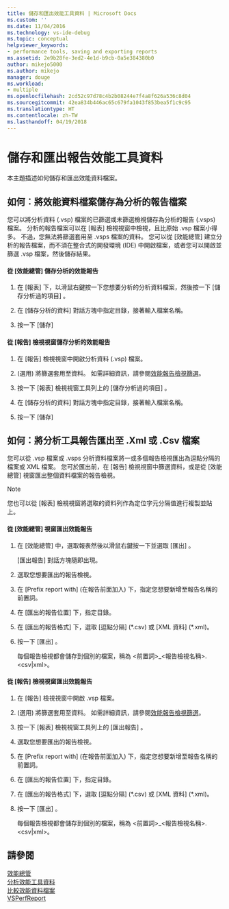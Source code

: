```yaml
---
title: 儲存和匯出效能工具資料 | Microsoft Docs
ms.custom: ''
ms.date: 11/04/2016
ms.technology: vs-ide-debug
ms.topic: conceptual
helpviewer_keywords:
- performance tools, saving and exporting reports
ms.assetid: 2e9b28fe-3ed2-4e1d-b9cb-0a5e384380b0
author: mikejo5000
ms.author: mikejo
manager: douge
ms.workload:
- multiple
ms.openlocfilehash: 2cd52c97d78c4b2b08244e7f4a8f626a536c8d04
ms.sourcegitcommit: 42ea834b446ac65c679fa1043f853bea5f1c9c95
ms.translationtype: HT
ms.contentlocale: zh-TW
ms.lasthandoff: 04/19/2018
---
```

# <a name="saving-and-exporting-performance-tools-data"></a>儲存和匯出報告效能工具資料
本主題描述如何儲存和匯出效能資料檔案。  
  
##  <a name="BKMK_Save_Profiler_Data_Files_As_Analyzed_Report_Files"></a> 如何︰將效能資料檔案儲存為分析的報告檔案  
 您可以將分析資料 (.vsp) 檔案的已篩選或未篩選檢視儲存為分析的報告 (.vsps) 檔案。 分析的報告檔案可以在 [報表] 檢視視窗中檢視，且比原始 .vsp 檔案小得多。 不過，您無法將篩選套用至 .vsps 檔案的資料。 您可以從 [效能總管] 建立分析的報告檔案，而不須在整合式的開發環境 (IDE) 中開啟檔案，或者您可以開啟並篩選 .vsp 檔案，然後儲存結果。  
  
#### <a name="to-save-an-analyzed-performance-report-from-the-performance-explorer"></a>從 [效能總管] 儲存分析的效能報告  
  
1.  在 [報表] 下，以滑鼠右鍵按一下您想要分析的分析資料檔案，然後按一下 [儲存分析過的項目] 。  
  
2.  在 [儲存分析的資料]  對話方塊中指定目錄，接著輸入檔案名稱。  
  
3.  按一下 [儲存]   
  
#### <a name="to-save-an-analyzed-performance-report-from-the-report-view-window"></a>從 [報告] 檢視視窗儲存分析的效能報告  
  
1.  在 [報告] 檢視視窗中開啟分析資料 (.vsp) 檔案。  
  
2.  (選用) 將篩選套用至資料。 如需詳細資訊，請參閱[效能報告檢視篩選](../profiling/performance-report-view-filter.md)。  
  
3.  按一下 [報表] 檢視視窗工具列上的 [儲存分析過的項目]  。  
  
4.  在 [儲存分析的資料]  對話方塊中指定目錄，接著輸入檔案名稱。  
  
5.  按一下 [儲存]   
  
## <a name="how-to-export-profiling-tools-reports-to-an-xml-or-csv-file"></a>如何︰將分析工具報告匯出至 .Xml 或 .Csv 檔案  
 您可以從 .vsp 檔案或 .vsps 分析資料檔案將一或多個報告檢視匯出為逗點分隔的檔案或 XML 檔案。 您可於匯出前，在 [報告] 檢視視窗中篩選資料，或是從 [效能總管]  視窗匯出整個資料檔案的報告檢視。  
  
> [!NOTE]
>  您也可以從 [報表] 檢視視窗將選取的資料列作為定位字元分隔值進行複製並貼上。  
  
#### <a name="to-export-performance-reports-from-the-performance-explorer-window"></a>從 [效能總管] 視窗匯出效能報告  
  
1.  在 [效能總管] 中，選取報表然後以滑鼠右鍵按一下並選取 [匯出] 。  
  
     [匯出報告]  對話方塊隨即出現。  
  
2.  選取您想要匯出的報告檢視。  
  
3.  在 [Prefix report with] (在報告前面加入) 下，指定您想要新增至報告名稱的前置詞。  
  
4.  在 [匯出的報告位置] 下，指定目錄。  
  
5.  在 [匯出的報告格式] 下，選取 [逗點分隔] (\*.csv\) 或 [XML 資料] (\*.xml\)。  
  
6.  按一下 [匯出] 。  
  
     每個報告檢視都會儲存到個別的檔案，稱為 \<前置詞>_\<報告檢視名稱>.\<csv&#124;xml>。  
  
#### <a name="to-export-performance-reports-from-the-report-view-window"></a>從 [報告] 檢視視窗匯出效能報告  
  
1.  在 [報告] 檢視視窗中開啟 .vsp 檔案。  
  
2.  (選用) 將篩選套用至資料。 如需詳細資訊，請參閱[效能報告檢視篩選](../profiling/performance-report-view-filter.md)。  
  
3.  按一下 [報表] 檢視視窗工具列上的 [匯出報告]  。  
  
4.  選取您想要匯出的報告檢視。  
  
5.  在 [Prefix report with] (在報告前面加入) 下，指定您想要新增至報告名稱的前置詞。  
  
6.  在 [匯出的報告位置] 下，指定目錄。  
  
7.  在 [匯出的報告格式] 下，選取 [逗點分隔] (\*.csv) 或 [XML 資料] (\*.xml)。  
  
8.  按一下 [匯出] 。  
  
     每個報告檢視都會儲存到個別的檔案，稱為 \<前置詞>_\<報告檢視名稱>.\<csv&#124;xml>。  
  
## <a name="see-also"></a>請參閱  
 [效能總管](../profiling/performance-explorer.md)   
 [分析效能工具資料](../profiling/analyzing-performance-tools-data.md)   
 [比較效能資料檔案](../profiling/comparing-performance-data-files.md)   
 [VSPerfReport](../profiling/vsperfreport.md)
